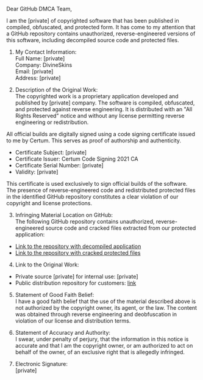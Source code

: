 Dear GitHub DMCA Team,
 
I am the [private] of copyrighted software that has been published in compiled, obfuscated, and protected form. It has come to my attention that a GitHub repository contains unauthorized, reverse-engineered versions of this software, including decompiled source code and protected files.
 
1. My Contact Information:  
Full Name: [private]  
Company: DivineSkins  
Email: [private]  
Address: [private]  
 
2. Description of the Original Work:  
The copyrighted work is a proprietary application developed and published by [private] company. The software is compiled, obfuscated, and protected against reverse engineering. It is distributed with an "All Rights Reserved" notice and without any license permitting reverse engineering or redistribution.
 
All official builds are digitally signed using a code signing certificate issued to me by Certum. This serves as proof of authorship and authenticity.  
- Certificate Subject: [private]
- Certificate Issuer: Certum Code Signing 2021 CA  
- Certificate Serial Number: [private]  
- Validity: [private]  
 
This certificate is used exclusively to sign official builds of the software. The presence of reverse-engineered code and redistributed protected files in the identified GitHub repository constitutes a clear violation of our copyright and license protections.
 
3. Infringing Material Location on GitHub:  
The following GitHub repository contains unauthorized, reverse-engineered source code and cracked files extracted from our protected application:  
- [Link to the repository with decompiled application](https://github.com/f2c409c0-2ee6-49ac-9848-2221371f4e91/celestial)  
- [Link to the repository with cracked protected files](https://github.com/f2c409c0-2ee6-49ac-9848-2221371f4e91/divineskins-free)
 
4. Link to the Original Work:  
- Private source [private] for internal use: [private]  
- Public distribution repository for customers: [link](https://github.com/sxrmss/celestial-releases)
 
5. Statement of Good Faith Belief:  
I have a good faith belief that the use of the material described above is not authorized by the copyright owner, its agent, or the law. The content was obtained through reverse engineering and deobfuscation in violation of our license and distribution terms.
 
6. Statement of Accuracy and Authority:  
I swear, under penalty of perjury, that the information in this notice is accurate and that I am the copyright owner, or am authorized to act on behalf of the owner, of an exclusive right that is allegedly infringed.
 
7. Electronic Signature:  
[private]

